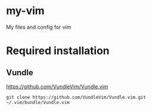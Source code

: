 # my-vim
My files and config for vim

# Required installation
## Vundle
https://github.com/VundleVim/Vundle.vim

`git clone https://github.com/VundleVim/Vundle.vim.git ~/.vim/bundle/Vundle.vim`
